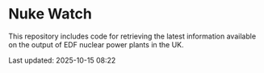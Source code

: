 # Nuke Watch

This repository includes code for retrieving the latest information available on the output of EDF nuclear power plants in the UK.

Last updated: 2025-10-15 08:22